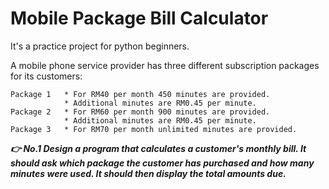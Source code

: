 # Mobile Package Bill Calculator

It's a practice project for python beginners.

A mobile phone service provider has three different subscription packages for its customers:
```
Package 1   * For RM40 per month 450 minutes are provided.
            * Additional minutes are RM0.45 per minute. 
Package 2   * For RM60 per month 900 minutes are provided.
            * Additional minutes are RM0.45 per minute.
Package 3   * For RM70 per month unlimited minutes are provided. 
```

***👉 No.1 Design a program that calculates a customer's monthly bill. It should ask which package the customer has purchased and how many minutes were used. It should then display the total amounts due.***
